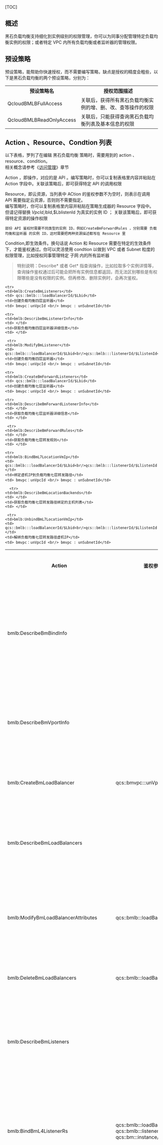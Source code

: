 [TOC]

## 概述
黑石负载均衡支持细化到实例级别的权限管理，你可以为同事分配管理特定负载均衡实例的权限；或者特定 VPC 内所有负载均衡或者监听器的管理权限。

## 预设策略
预设策略，能帮助你快速授权，而不需要编写策略，缺点是授权的精度会粗些，以下是黑石负载均衡的两个预设策略，分别为：
<table >
 <tr>
    <th>预设策略名</th>
    <th>授权范围描述</th>

 </tr>

<tr>
<td>	QcloudBMLBFullAccess</td>
<td>关联后，获得所有黑石负载均衡实例的增、删、改、查等操作的权限</td>
</tr>

<tr>
<td>QcloudBMLBReadOnlyAccess</td>
<td>关联后，只能获得查询黑石负载均衡列表及基本信息的权限</td>
</tr>

</table>


## Action 、Resource、Condtion 列表
以下表格，罗列了在编辑 黑石负载均衡 策略时，需要用到的 action 、 resource、condition。<br/>
相关概念请参考《[访问管理](https://cloud.tencent.com/document/product/598/10603 "访问管理")》章节

Action ，即操作，对应的是 API 。编写策略时，你可以复制表格里内容并粘贴在 Action 字段中。关联该策略后，即可获得特定 API 的调用权限<br/>

Resource，即云资源，当列表中 ACtion 的鉴权参数不为空时，则表示在调用 API 需要指定云资源，否则则不需要指定。<br/>
编写策略时，你可以复制表格里内容并粘贴在策略生成器的 Resource 字段中。但请记得替换 $VpcId,$lbId,$LblistenId 为真实的实例 ID ；
关联该策略后，即可获得特定资源的操作权限<br/>

`部份 API 鉴权时需要不同类型的实例 ID，例如CreateBmForwardRules ，分别需要 负载均衡和监听器 的实例 ID，这时需要把两种资源描述都写在 Resource 里`


Condition,即生效条件。换句话说 Action 和 Resource 需要在特定的生效条件下，才能鉴权通过。你可以灵活使用 condtion 以做到 VPC 或者 Subnet 粒度的权限管理，比如授权同事管理特定 子网 内的所有监听器

> 特别说明：Describe* 或者 Get* 指查询操作，比如拉取多个实例详情等，查询操作鉴权通过后可能会把所有实例信息都返回，而无法区别哪些是有权限哪些是没有权限的实例。但再修改、删除实例时，会再次鉴权。

  <table >
 <tr>
    <th>Action</th>
    <th>鉴权参数</th>
	<th>功能描述</th>
	<th>条件密钥</th>
 </tr>

  <tr>
    <td>bmlb:DescribeBmBindInfo</td>
    <td> </td>
	<td>获取主机的负载均衡的绑定详情</td>
	<td> </td>
	
 </tr>
 
 <tr>
    <td>bmlb:DescribeBmVportInfo</td>
    <td> </td>
	<td>获取负载均衡端口信息</td>
	<td> </td>
	
 </tr>
 
  <tr>
    <td>bmlb:CreateBmLoadBalancer</td>
    <td> qcs::bmvpc:::unVpcId/$unVpcId</td>
	<td>创建负载均衡</td>
	<td> </td>
	
 </tr>
 
  <tr>
    <td>bmlb:DescribeBmLoadBalancers</td>
    <td> </td>
	<td>获取负载均衡实例列表</td>
	<td> </td>
	
 </tr>
 
  <tr>
    <td>bmlb:ModifyBmLoadBalancerAttributes</td>
    <td> qcs::bmlb:::loadBalancerId/$Lbid</td>
	<td>修改负载均衡属性信息</td>
	<td>bmvpc：unVpcId <br/> bmvpc : unSubnetId </td>
	
 </tr>
 
   <tr>
    <td>bmlb:DeleteBmLoadBalancers</td>
    <td> qcs::bmlb:::loadBalancerId/$Lbid</td>
	<td>删除负载均衡</td>
	<td>bmvpc：unVpcId <br/> bmvpc : unSubnetId</td>	
 </tr>
 
    <tr>
    <td>bmlb:CreateBmListeners</td>
    <td> qcs::bmlb:::loadBalancerId/$Lbid</td>
	<td>创建负载均衡四层监听器</td>
	<td> bmvpc：unVpcId <br/> bmvpc : unSubnetId</td>	
 </tr>
 
   <tr>
    <td>bmlb:DescribeBmListeners</td>
    <td> </td>
	<td>获取负载均衡四层监听器</td>
	<td> </td>
	
 </tr>

    <tr>
    <td>bmlb:DescribeBmListenerInfo</td>
    <td> </td>
	<td>获取负载均衡四层监听器详细信息</td>
	<td> </td>
	
 </tr>
 
     <tr>
    <td>bmlb:ModifyBmListener</td>
    <td> qcs::bmlb:::loadBalancerId/$Lbid<br/>qcs::bmlb:::listenerId/$LlistenId</td>
	<td>创建负载均衡四层监听器</td>
	<td> bmvpc：unVpcId <br/> bmvpc : unSubnetId</td>	
 </tr>
 
   <tr>
    <td>bmlb:BindBmL4ListenerRs</td>
    <td> qcs::bmlb:::loadBalancerId/$Lbid<br/>qcs::bmlb:::listenerId/$LlistenId <br/> qcs::bm:::instance/cpm-xxxx </td>
	<td>绑定物理服务器到四层监听器</td>
	<td> bmvpc：unVpcId <br/> bmvpc : unSubnetId</td>	
 </tr>
 
 <tr>
    <td>bmlb:BindBmL4ListenerVmIp</td>
    <td> qcs::bmlb:::loadBalancerId/$Lbid<br/>qcs::bmlb:::listenerId/$LlistenId  </td>
	<td>绑定虚机IP到负载均衡四层监听器</td>
	<td> bmvpc：unVpcId <br/> bmvpc : unSubnetId</td>	
 </tr>
 
   <tr>
    <td>bmlb:DescribeBmL4ListenerBackends</td>
    <td> </td>
	<td>获取负载均衡四层监听器绑定的主机列表</td>
	<td> </td>
	
 </tr>
 
  <tr>
    <td>bmlb:ModifyBmL4ListenerBackendWeight</td>
    <td> qcs::bmlb:::loadBalancerId/$Lbid<br/>qcs::bmlb:::listenerId/$LlistenId  <br/> qcs::bm:::instance/cpm-xxxx </td>
	<td>修改负载均衡四层监听器后端实例权重</td>
	<td> bmvpc：unVpcId <br/> bmvpc : unSubnetId</td>	
 </tr>
 
 <tr>
    <td>bmlb:ModifyBmL4ListenerBackendPort</td>
    <td> qcs::bmlb:::loadBalancerId/$Lbid<br/>qcs::bmlb:::listenerId/$LlistenId  <br/> qcs::bm:::instance/cpm-xxxx </td>
	<td>修改负载均衡四层监听器后端实例端口</td>
	<td> bmvpc：unVpcId <br/> bmvpc : unSubnetId</td>	
 </tr>
 
 
 <tr>
    <td>bmlb:UnbindBmL4ListenerRs</td>
    <td> qcs::bmlb:::loadBalancerId/$Lbid<br/>qcs::bmlb:::listenerId/$LlistenId  <br/> qcs::bm:::instance/cpm-xxxx </td>
	<td>解绑负载均衡四层监听器物理服务器</td>
	<td> bmvpc：unVpcId <br/> bmvpc : unSubnetId</td>	
 </tr>
 
  <tr>
    <td>bmlb:UnbindBmL4ListenerVmIp</td>
    <td> qcs::bmlb:::loadBalancerId/$Lbid<br/>qcs::bmlb:::listenerId/$LlistenId  </td>
	<td>解绑负载均衡四层监听器虚机IP</td>
	<td> bmvpc：unVpcId <br/> bmvpc : unSubnetId</td>	
 </tr>
 
   <tr>
    <td>bmlb:DeleteBmListeners</td>
    <td> qcs::bmlb:::loadBalancerId/$Lbid<br/>qcs::bmlb:::listenerId/$LlistenId  </td>
	<td>删除负载均衡四层监听器</td>
	<td> bmvpc：unVpcId <br/> bmvpc : unSubnetId</td>	
 </tr>
 
    <tr>
    <td>bmlb:CreateBmForwardListeners</td>
    <td> qcs::bmlb:::loadBalancerId/$Lbid</td>
	<td>创建负载均衡七层监听器</td>
	<td> bmvpc：unVpcId <br/> bmvpc : unSubnetId</td>	
 </tr>
 
   <tr>
    <td>bmlb:DescribeBmForwardListeners</td>
    <td> </td>
	<td>获取负载均衡七层监听器</td>
	<td> </td>
	
 </tr>
 
    <tr>
    <td>bmlb:DescribeBmForwardListenerInfo</td>
    <td> </td>
	<td>获取负载均衡七层监听器详细信息</td>
	<td> </td>
	
 </tr>
 
   <tr>
    <td>bmlb:ModifyBmForwardListener</td>
    <td> qcs::bmlb:::loadBalancerId/$Lbid<br/>qcs::bmlb:::listenerId/$LlistenId  </td>
	<td>修改负载均衡七层监听器</td>
	<td> bmvpc：unVpcId <br/> bmvpc : unSubnetId</td>	
 </tr>
 
  <tr>
    <td>bmlb:CreateBmForwardRules</td>
    <td> qcs::bmlb:::loadBalancerId/$Lbid<br/>qcs::bmlb:::listenerId/$LlistenId  </td>
	<td>创建负载均衡七层转发规则</td>
	<td> bmvpc：unVpcId <br/> bmvpc : unSubnetId</td>	
 </tr>
 
     <tr>
    <td>bmlb:DescribeBmForwardRules</td>
    <td> </td>
	<td>获取负载均衡七层转发规则</td>
	<td> </td>
	
 </tr>
 
   <tr>
    <td>bmlb:ModifyBmForwardLocation</td>
    <td> qcs::bmlb:::loadBalancerId/$Lbid<br/>qcs::bmlb:::listenerId/$LlistenId  </td>
	<td>修改负载均衡七层转发路径</td>
	<td> bmvpc：unVpcId <br/> bmvpc : unSubnetId</td>	
 </tr>
 
  <tr>
    <td>bmlb:BindBmLocationInstances</td>
    <td> qcs::bmlb:::loadBalancerId/$Lbid<br/>qcs::bmlb:::listenerId/$LlistenId  <br/> qcs::bm:::instance/cpm-xxxx </td>
	<td>绑定物理服务器到七层转发路径</td>
	<td> bmvpc：unVpcId <br/> bmvpc : unSubnetId</td>	
 </tr>
 
    <tr>
    <td>bmlb:BindBmL7LocationVmIp</td>
    <td> qcs::bmlb:::loadBalancerId/$Lbid<br/>qcs::bmlb:::listenerId/$LlistenId  </td>
	<td>绑定虚机IP到负载均衡七层转发路径</td>
	<td> bmvpc：unVpcId <br/> bmvpc : unSubnetId</td>	
 </tr>
 
      <tr>
    <td>bmlb:DescribeBmLocationBackends</td>
    <td> </td>
	<td>获取负载均衡七层转发路径绑定的主机列表</td>
	<td> </td>
	
 </tr>
 
   <tr>
    <td>bmlb:ModifyBmLocationBackendWeight</td>
    <td> qcs::bmlb:::loadBalancerId/$Lbid<br/>qcs::bmlb:::listenerId/$LlistenId  <br/> qcs::bm:::instance/cpm-xxxx </td>
	<td>修改负载均衡七层转发路径后端实例权重</td>
	<td> bmvpc：unVpcId <br/> bmvpc : unSubnetId</td>	
 </tr>
 
  <tr>
    <td>bmlb:ModifyBmLocationBackendPort</td>
    <td> qcs::bmlb:::loadBalancerId/$Lbid<br/>qcs::bmlb:::listenerId/$LlistenId  <br/> qcs::bm:::instance/cpm-xxxx </td>
	<td>修改负载均衡七层转发路径后端实例端口</td>
	<td> bmvpc：unVpcId <br/> bmvpc : unSubnetId</td>	
 </tr>
 
   <tr>
    <td>bmlb:UnbindBmLocationInstances</td>
    <td> qcs::bmlb:::loadBalancerId/$Lbid<br/>qcs::bmlb:::listenerId/$LlistenId  <br/> qcs::bm:::instance/cpm-xxxx </td>
	<td>解绑物理服务器到七层转发路径</td>
	<td> bmvpc：unVpcId <br/> bmvpc : unSubnetId</td>	
 </tr>
 
 
     <tr>
    <td>bmlb:UnbindBmL7LocationVmIp</td>
    <td> qcs::bmlb:::loadBalancerId/$Lbid<br/>qcs::bmlb:::listenerId/$LlistenId  </td>
	<td>解绑负载均衡七层转发路径虚机IP</td>
	<td> bmvpc：unVpcId <br/> bmvpc : unSubnetId</td>	
 </tr>
 
  <tr>
    <td>bmlb:DeleteBmForwardRules</td>
    <td> qcs::bmlb:::loadBalancerId/$Lbid<br/>qcs::bmlb:::listenerId/$LlistenId  </td>
	<td>删除负载均衡七层转发规则</td>
	<td> bmvpc：unVpcId <br/> bmvpc : unSubnetId</td>	
 </tr>
 
   <tr>
    <td>bmlb:ModifyBmLoadBalancerChargeMode</td>
    <td> qcs::bmlb:::loadBalancerId/$Lbid<br/>qcs::bmlb:::listenerId/$LlistenId  </td>
	<td>更改黑石LB的计费方式</td>
	<td> bmvpc：unVpcId <br/> bmvpc : unSubnetId</td>	
 </tr>

   <tr>
    <td>bmlb:ModifyBmL4ListenerBackendProbePort</td>
    <td> qcs::bmlb:::loadBalancerId/$Lbid<br/>qcs::bmlb:::listenerId/$LlistenId  <br/> qcs::bm:::instance/cpm-xxxx </td>
	<td>修改4层LB后端实例探测端口</td>
	<td> bmvpc：unVpcId <br/> bmvpc : unSubnetId</td>	
 </tr> 
 </table>

## Condition (生效条件）

灵活使用 Condtion，即可做到 vpc 或者 Subnet 粒度的权限管理，比如授权管理特定 Vpc 内的所有负载均衡

> 在使用 Condtion 时，要做到 Vpc 或者 Subetnet 粒度的授权，策略的 Resource 字段建议只需填写 " * "

### 书写规范

```
 "condition": 
{
"Option1": {"key1": ["value1","value2"]) , "key2": ["value1","value2"])},
"Option2": {"key1": ["value1","value2"]) , "key2": ["value1","value2"])}
}
```

Option 即 操作符，理解为传入的鉴权参数和 key 的运算规则  <br/>
Key 和 Value 是对应的，以下是对应关系。传入的鉴权参数经过运算后应该满足 key 和 value 的要求
<table>
<tr><th>key</th><th>value</th></tr>
<tr><td> bmvpc：unVpcId</td><td>vpc-yyyyyy (Vpc 的实例 Id)</td></tr>
<tr><td> bmvpc：unSubnetId</td><td>subnet-xxxxx  (Subnet 的实例 Id)</td></tr>
</table>



### 操作符(Option)
黑石负载均衡 只推荐使用 `string_equal ` 以及 `for\_all\_value:string_equal\_if\_exist` </br>

string_equal ，用于 condition 只有一个key 和 一个value 的情况，要求传入的鉴权参数满足 key:value ，可以做到特定 vpc 或者 subnet 的授权</br>

for\_all\_value:string_equal\_if\_exist，用于condition 有一个 key 多个value的情况 key:value1,value2，可以做到多个 vpc 或者 subnet 的授权 


### 例子
策略如下：

```  
{
    "version": "2.0",
    "statement": [
        {
            "effect": "allow",
            "action": [
                "bmlb:BindBmL4ListenerRs"
            ],
            "resource": [
                "qcs::bmlb:::loadBalancerId/lb-dtrzsshx",
                "qcs::bmlb:::listenerId/lbl-6l1q8cdf",
                "qcs::bm:::instance/*"
            ],
            "condition": {
                "for_all_value:string_equal_if_exist": {
                    "bmvpc:unSubnetId": [
                        "subnet-1so5ae8m",
                        "subnet-jv24ivq0"
                    ]
                }
            }
        }
    ]
}
``` 
场景：调用 BindBmL4ListenerRs ，为内网 LB 监听器 lbl-6l1q8cdf 绑定同 vpc 的物理服务器 cpm-6y3le68b时<br/>

1. 鉴权逻辑发现关联了 effect:allow 的策略且 action : bm:BindBmL4ListenerRs 和 lb,listen,cpm 等实例
2. 但前提是，上述三种资源需要在 subnet-1so5ae8m 或者 subnet-jv24ivq0 才能鉴权通过<br/>


## 最佳实践
本章节，我们举例两个场景的 策略内容和评估逻辑，帮助你了解如何实现黑石服务器的权限分配

1. 场景1： 授权 在 vpc-muinpf9p 里创建一个外网监听器
2. 场景2： 授权 在 subnet-c6bzyq4a 里的所有内网负载均衡七层监听器创建七层转发路径

### 场景1
策略如下：
```
{
    "version": "2.0",
    "statement": [
        {
            "effect": "allow",
            "action": [
                "bmlb:CreateBmLoadBalancer"
            ],
            "resource": [
                "qcs::bmvpc:::unVpcId/vpc-muinpf9p"
            ]
        }
    ]
}
```

评估逻辑：

1. 调用 CreateBmLoadBalancer 时，CAM判断传入的 VpcId 参数 是否为 vpc-muinpf9p ，【是】则鉴权通过；【否】则鉴权失败

 
### 场景2
策略如下：
```
{
    "version": "2.0",
    "statement": [
        {
            "effect": "allow",
            "action": [
                "bmlb:CreateBmForwardRules"
            ],
            "resource": [
                "qcs::bmlb:::loadBalancerId/*",
                "qcs::bmlb:::listenerId/*"
            ],
            "condition": {
                "string_equal": {
                    "bmvpc:unSubnetId": "subnet-c6bzyq4a"
                }
            }
        }
    ]
}
```

评估逻辑：
1. 当调用 CreateBmForwardRules 时，CAM 会对传入 loadBalancerId 和 listenerId做鉴权，发现满足 resource（*）的要求。
2. 但要求两个资源都在子网 subnet-c6bzyq4a 里，【是】则鉴权通过；【否】则鉴权失败
